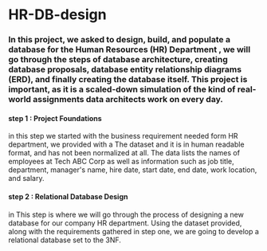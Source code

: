 # HR-DB-design
### In this project, we asked to design, build, and populate a database for the Human Resources (HR) Department , we will go through the steps of database architecture, creating database proposals, database entity relationship diagrams (ERD), and finally creating the database itself. This project is important, as it is a scaled-down simulation of the kind of real-world assignments data architects work on every day.

#### step 1  : Project Foundations 
in this step we started with the business requirement needed form HR department, 
we provided with a The dataset and it is in human readable format, and has not been normalized at all. The data lists the names of employees at Tech ABC Corp as well as information such as job title, department, manager's name, hire date, start date, end date, work location, and salary.

#### step 2  : Relational Database Design
in This step is where we will go through the process of designing a new database for our company HR department. Using the dataset provided, along with the requirements gathered in step one, we are going to develop a relational database set to the 3NF.

